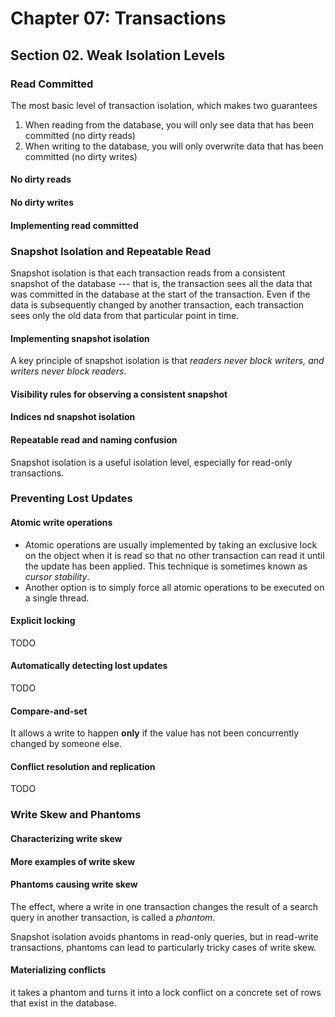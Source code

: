 # Chapter 07: Transactions

## Section 02. Weak Isolation Levels

### Read Committed

The most basic level of transaction isolation, which makes two guarantees

1. When reading from the database, you will only see data that has been committed (no dirty reads)
2. When writing to the database, you will only overwrite data that has been committed (no dirty writes)

#### No dirty reads

#### No dirty writes

#### Implementing read committed

### Snapshot Isolation and Repeatable Read

Snapshot isolation is that each transaction reads from a consistent snapshot of the database --- that is, the transaction sees all the data that was committed in the database at the start of the transaction. Even if the data is subsequently changed by another transaction, each transaction sees only the old data from that particular point in time.

#### Implementing snapshot isolation

A key principle of snapshot isolation is that _readers never block writers, and writers never block readers_.

#### Visibility rules for observing a consistent snapshot

#### Indices nd snapshot isolation

#### Repeatable read and naming confusion

Snapshot isolation is a useful isolation level, especially for read-only transactions.

### Preventing Lost Updates

#### Atomic write operations

- Atomic operations are usually implemented by taking an exclusive lock on the object when it is read so that no other transaction can read it until the update has been applied. This technique is sometimes known as _cursor stability_.
- Another option is to simply force all atomic operations to be executed on a single thread.

#### Explicit locking

TODO

#### Automatically detecting lost updates

TODO

#### Compare-and-set

It allows a write to happen **only** if the value has not been concurrently changed by someone else.

#### Conflict resolution and replication

TODO

### Write Skew and Phantoms

#### Characterizing write skew

#### More examples of write skew

#### Phantoms causing write skew

The effect, where a write in one transaction changes the result of a search query in another transaction, is called a _phantom_.

Snapshot isolation avoids phantoms in read-only queries, but in read-write transactions, phantoms can lead to particularly tricky cases of write skew.

#### Materializing conflicts

it takes a phantom and turns it into a lock conflict on a concrete set of rows that exist in the database.
